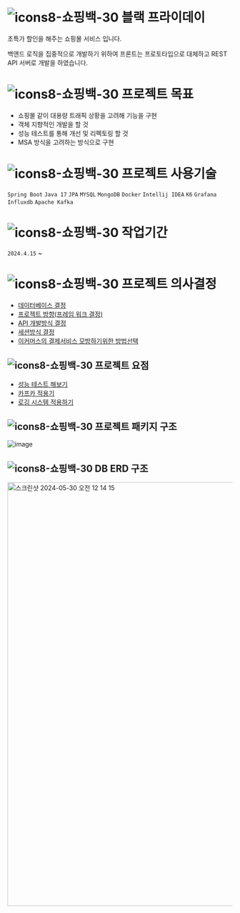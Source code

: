 # ![icons8-쇼핑백-30](https://github.com/f-lab-edu/black-friday/assets/67618667/0cbb168f-9353-4572-ac67-abf7ae909755) 블랙 프라이데이

초특가 할인을 해주는 쇼핑몰 서비스 입니다.

백엔드 로직을 집중적으로 개발하기 위하여 프론트는 프로토타입으로 대체하고 REST API 서버로 개발을 하였습니다.

# ![icons8-쇼핑백-30](https://github.com/f-lab-edu/black-friday/assets/67618667/0cbb168f-9353-4572-ac67-abf7ae909755) 프로젝트 목표
* 쇼핑몰 같이 대용량 트래픽 상황을 고려해 기능을 구현
* 객체 지향적인 개발을 할 것
* 성능 테스트를 통해 개선 및 리펙토링 할 것
* MSA 방식을 고려하는 방식으로 구현

# ![icons8-쇼핑백-30](https://github.com/f-lab-edu/black-friday/assets/67618667/0cbb168f-9353-4572-ac67-abf7ae909755) 프로젝트 사용기술
`Spring Boot` `Java 17` `JPA` `MYSQL` `MongoDB` `Docker` `Intellij IDEA` `K6` `Grafana` `Influxdb` `Apache Kafka`

# ![icons8-쇼핑백-30](https://github.com/f-lab-edu/black-friday/assets/67618667/0cbb168f-9353-4572-ac67-abf7ae909755) 작업기간
`2024.4.15` ~ 

# ![icons8-쇼핑백-30](https://github.com/f-lab-edu/black-friday/assets/67618667/0cbb168f-9353-4572-ac67-abf7ae909755) 프로젝트 의사결정

+ [데이터베이스 결정](https://github.com/f-lab-edu/black-friday/wiki/%EB%8D%B0%EC%9D%B4%ED%84%B0%EB%B2%A0%EC%9D%B4%EC%8A%A4-%EA%B2%B0%EC%A0%95)
+ [프로젝트 방향(프레임 워크 결정)](https://github.com/f-lab-edu/black-friday/wiki/%ED%94%84%EB%A1%9C%EC%A0%9D%ED%8A%B8-%EB%B0%A9%ED%96%A5(%ED%94%84%EB%A0%88%EC%9E%84%EC%9B%8C%ED%81%AC-%EA%B2%B0%EC%A0%95))
+ [API 개발방식 결정](https://github.com/f-lab-edu/black-friday/wiki/API-%EA%B0%9C%EB%B0%9C%EB%B0%A9%EC%8B%9D-%EA%B3%A0%EC%B4%AC)
+ [세션방식 결정](https://github.com/f-lab-edu/black-friday/wiki/%EC%82%AC%EC%9A%A9%EC%9E%90-%EC%84%B8%EC%85%98%EB%B0%A9%EC%8B%9D-%EA%B2%B0%EC%A0%95)
+ [이커머스의 결제서비스 모방하기위한 방법선택](https://github.com/f-lab-edu/black-friday/wiki/Mocks-server-%EC%A0%81%EC%9A%A9)


## ![icons8-쇼핑백-30](https://github.com/f-lab-edu/black-friday/assets/67618667/0cbb168f-9353-4572-ac67-abf7ae909755) 프로젝트 요점
+ [성능 테스트 해보기](https://github.com/f-lab-edu/black-friday/blob/feature/performance/README.md)
+ [카프카 적용기](https://github.com/f-lab-edu/black-friday/blob/feature/coupon_kafka/README.md)
+ [로깅 시스템 적용하기](https://github.com/f-lab-edu/black-friday/wiki/%EC%8B%9C%EC%8A%A4%ED%85%9C-%EB%A1%9C%EA%B9%85-%EA%B5%AC%EC%B6%95%ED%95%98%EA%B8%B0)


## ![icons8-쇼핑백-30](https://github.com/f-lab-edu/black-friday/assets/67618667/0cbb168f-9353-4572-ac67-abf7ae909755) 프로젝트 패키지 구조
![image](https://github.com/f-lab-edu/black-friday/assets/67618667/aacf2580-ebbc-41cf-9a12-479e3e8e3ed4)



## ![icons8-쇼핑백-30](https://github.com/f-lab-edu/black-friday/assets/67618667/0cbb168f-9353-4572-ac67-abf7ae909755) DB ERD 구조
<img width="949" alt="스크린샷 2024-05-30 오전 12 14 15" src="https://github.com/f-lab-edu/black-friday/assets/67618667/9737b555-1fbe-405c-8c75-d586d1230de8">
